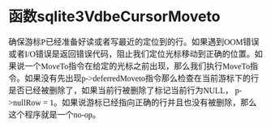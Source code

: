 # 函数sqlite3VdbeCursorMoveto
<font face="微软雅黑" size="3px">

确保游标P已经准备好读或者写最近的定位到的行。如果遇到OOM错误或者I/O错误是返回错误代码，阻止我们定位光标移动到正确的位置。如果说一个MoveTo指令在给定的光标之前出现，那么我们执行MoveTo指令。如果没有先出现p->deferredMoveto指令那么检查在当前游标下的行是否已经被删除了，如果当前行被删除了标记当前行为NULL，
p->nullRow = 1。如果说游标已经指向正确的行并且也没有被删除，那么这个程序就是一个no-op。
